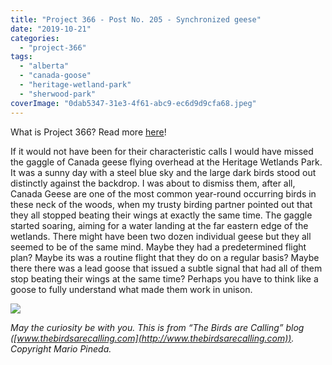```yaml
---
title: "Project 366 - Post No. 205 - Synchronized geese"
date: "2019-10-21"
categories: 
  - "project-366"
tags: 
  - "alberta"
  - "canada-goose"
  - "heritage-wetland-park"
  - "sherwood-park"
coverImage: "0dab5347-31e3-4f61-abc9-ec6d9d9cfa68.jpeg"
---
```


What is Project 366? Read more [here](https://thebirdsarecalling.com/2019/03/29/project-366/)!

If it would not have been for their characteristic calls I would have missed the gaggle of Canada geese flying overhead at the Heritage Wetlands Park. It was a sunny day with a steel blue sky and the large dark birds stood out distinctly against the backdrop. I was about to dismiss them, after all, Canada Geese are one of the most common year-round occurring birds in these neck of the woods, when my trusty birding partner pointed out that they all stopped beating their wings at exactly the same time. The gaggle started soaring, aiming for a water landing at the far eastern edge of the wetlands. There might have been two dozen individual geese but they all seemed to be of the same mind. Maybe they had a predetermined flight plan? Maybe its was a routine flight that they do on a regular basis? Maybe there there was a lead goose that issued a subtle signal that had all of them stop beating their wings at the same time? Perhaps you have to think like a goose to fully understand what made them work in unison.

![](https://thebirdsarecallingandimustgo.files.wordpress.com/2019/10/0dab5347-31e3-4f61-abc9-ec6d9d9cfa68.jpeg?w=1024)

_May the curiosity be with you. This is from “The Birds are Calling” blog ([www.thebirdsarecalling.com](http://www.thebirdsarecalling.com)). Copyright Mario Pineda._
